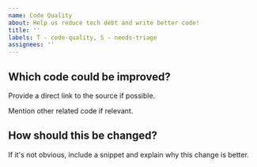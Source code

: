 ```yaml
---
name: Code Quality
about: Help us reduce tech debt and write better code!
title: ''
labels: T - code-quality, S - needs-triage
assignees: ''
---
```


## Which code could be improved?

Provide a direct link to the source if possible.

Mention other related code if relevant.

## How should this be changed?

If it's not obvious, include a snippet and explain why this change is better.
